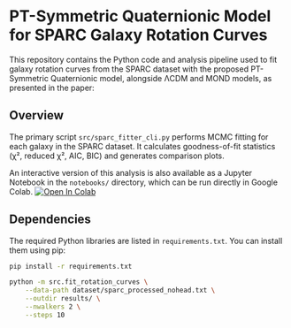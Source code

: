 # PT-Symmetric Quaternionic Model for SPARC Galaxy Rotation Curves

This repository contains the Python code and analysis pipeline used to fit galaxy rotation curves from the SPARC dataset with the proposed PT-Symmetric Quaternionic model, alongside ΛCDM and MOND models, as presented in the paper:


## Overview

The primary script `src/sparc_fitter_cli.py` performs MCMC fitting for each galaxy in the SPARC dataset. It calculates goodness-of-fit statistics (χ², reduced χ², AIC, BIC) and generates comparison plots.

An interactive version of this analysis is also available as a Jupyter Notebook in the `notebooks/` directory, which can be run directly in Google Colab.
[![Open In Colab](https://colab.research.google.com/assets/colab-badge.svg)](https://colab.research.google.com/github/ice91/PT_Quaternionic_Galaxy_Fits/blob/main/notebooks/quaternionic_sparc_analysis.ipynb)

## Dependencies

The required Python libraries are listed in `requirements.txt`. You can install them using pip:

```bash
pip install -r requirements.txt

python -m src.fit_rotation_curves \
    --data-path dataset/sparc_processed_nohead.txt \
    --outdir results/ \
    --nwalkers 2 \
    --steps 10